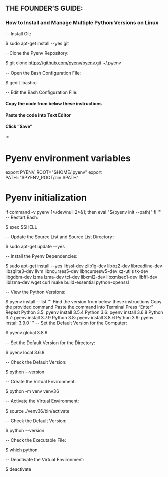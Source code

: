 ## THE FOUNDER’S GUIDE:
### How to Install and Manage Multiple Python Versions on Linux


-- Install Git:

$ sudo apt-get install --yes git

--Clone the Pyenv Repository:

$ git clone https://github.com/pyenv/pyenv.git ~/.pyenv

-- Open the Bash Configuration File:

$ gedit .bashrc

-- Edit the Bash Configuration File:

#### Copy the code from below these instructions
#### Paste the code into Text Editor
#### Click “Save”
'''
# Pyenv environment variables
export PYENV_ROOT="$HOME/.pyenv"
export PATH="$PYENV_ROOT/bin:$PATH"
# Pyenv initialization
if command -v pyenv 1>/dev/null 2>&1; then
  eval "$(pyenv init --path)"
fi
'''
-- Restart Bash:

$ exec $SHELL

-- Update the Source List and Source List Directory:

$ sudo apt-get update --yes

-- Install the Pyenv Dependencies:

$ sudo apt-get install --yes libssl-dev zlib1g-dev libbz2-dev libreadline-dev libsqlite3-dev llvm libncurses5-dev libncursesw5-dev xz-utils tk-dev libgdbm-dev lzma lzma-dev tcl-dev libxml2-dev libxmlsec1-dev libffi-dev liblzma-dev wget curl make build-essential python-openssl

-- View the Python Versions:

$ pyenv install --list
'''
Find the version from below these instructions
Copy the provided command
Paste the command into Terminal
Press “Enter”
Repeat
Python 3.5:
pyenv install 3.5.4
Python 3.6:
pyenv install 3.6.8
Python 3.7:
pyenv install 3.7.9
Python 3.8:
pyenv install 3.8.6
Python 3.9:
pyenv install 3.9.0
'''
-- Set the Default Version for the Computer:

$ pyenv global 3.8.6

-- Set the Default Version for the Directory:

$ pyenv local 3.6.8

-- Check the Default Version:

$ python --version


-- Create the Virtual Environment:

$ python -m venv venv36

-- Activate the Virtual Environment:

$ source ./venv36/bin/activate

-- Check the Default Version:

$ python --version

-- Check the Executable File:

$ which python

-- Deactivate the Virtual Environment:

$ deactivate

